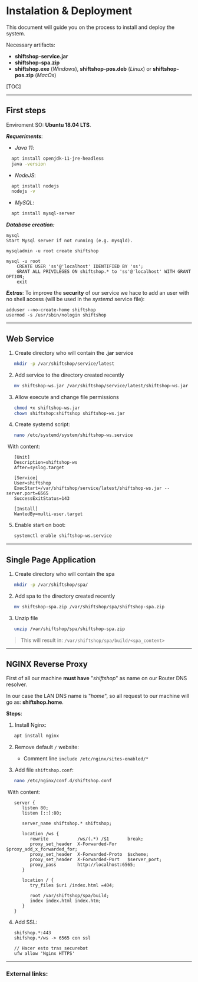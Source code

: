 # Instalation & Deployment

This document will guide you on the process to install and deploy the system. 

Necessary artifacts:

- **shiftshop-service.jar**
- **shiftshop-spa.zip**
- **shiftshop.exe** (*Windows*), **shiftshop-pos.deb** (*Linux*) or **shiftshop-pos.zip** (*MacOs*)

[TOC]
______

## First steps

Enviroment SO: **Ubuntu 18.04 LTS**.

***Requeriments***:

- *Java 11*:
```bash
  apt install openjdk-11-jre-headless
  java -version
```

- *NodeJS*:
```bash
  apt install nodejs
  nodejs -v
```

- *MySQL*:
```bash
  apt install mysql-server
```

***Database creation:***

```
mysql
Start Mysql server if not running (e.g. mysqld).

mysqladmin -u root create shiftshop

mysql -u root
    CREATE USER 'ss'@'localhost' IDENTIFIED BY 'ss';
    GRANT ALL PRIVILEGES ON shiftshop.* to 'ss'@'localhost' WITH GRANT OPTION;
    exit
```

***Extras***: To improve the **security** of our service we hace to add an user with no shell access (will be used in the *systemd* service file):
```
adduser --no-create-home shiftshop
usermod -s /usr/sbin/nologin shiftshop
```



------

## Web Service

1. Create directory who will contain the **.jar** service
```bash
   mkdir -p /var/shiftshop/service/latest
```

2. Add service to the directory created recently
```bash
   mv shiftshop-ws.jar /var/shiftshop/service/latest/shiftshop-ws.jar
```

3. Allow execute and change file permissions
```bash
   chmod +x shiftshop-ws.jar
   chown shiftshop:shiftshop shiftshop-ws.jar
```

4. Create systemd script:
```bash
   nano /etc/systemd/system/shiftshop-ws.service
```

​       With content:

```
   [Unit]
   Description=shiftshop-ws
   After=syslog.target
   
   [Service]
   User=shiftshop
   ExecStart=/var/shiftshop/service/latest/shiftshop-ws.jar --server.port=6565
   SuccessExitStatus=143
   
   [Install]
   WantedBy=multi-user.target
```

5. Enable start on boot:
```bash
   systemctl enable shiftshop-ws.service
```



------

## Single Page Application

1. Create directory who will contain the spa
```bash
   mkdir -p /var/shiftshop/spa/
```

2. Add spa to the directory created recently
```bash
   mv shiftshop-spa.zip /var/shiftshop/spa/shiftshop-spa.zip
```

3. Unzip file
```bash
   unzip /var/shiftshop/spa/shiftshop-spa.zip
```
> This will result in: `/var/shiftshop/spa/build/<spa_content>`



------

## NGINX Reverse Proxy

First of all our machine **must have** "*shiftshop*" as name on our Router DNS resolver.

In our case the LAN DNS name is "*home*", so all request to our machine will go as: **shiftshop.home**.

**Steps**:

1. Install Nginx:
```bash
   apt install nginx
```

2. Remove default `/` website:

   - Comment line `include /etc/nginx/sites-enabled/*`

3. Add file `shiftshop.conf`:
```bash
   nano /etc/nginx/conf.d/shiftshop.conf
```

​       With content:

```
   server {
      listen 80;
      listen [::]:80;
  
      server_name shiftshop.* shiftshop;

      location /ws {
         rewrite           /ws/(.*) /$1       break;
         proxy_set_header  X-Forwarded-For    $proxy_add_x_forwarded_for;
         proxy_set_header  X-Forwarded-Proto  $scheme;
         proxy_set_header  X-Forwarded-Port   $server_port;
         proxy_pass        http://localhost:6565;
      }

      location / {
         try_files $uri /index.html =404;
              
         root /var/shiftshop/spa/build;
         index index.html index.htm;      
      }
   }
```

4. Add SSL:
```
   shifshop.*:443
   shifshop.*/ws -> 6565 con ssl
   
   // Hacer esto tras securebot
   ufw allow 'Nginx HTTPS'
```



-----

### External links:

[Java11]: https://www.digitalocean.com/community/tutorials/como-instalar-java-con-apt-en-ubuntu-18-04-es	"Install Java 11 - Ubuntu 18.04"
[NodeJS]: https://www.digitalocean.com/community/tutorials/how-to-install-node-js-on-ubuntu-18-04	"Install NodeJS - Ubuntu 18.04"
[MySQL]: https://www.digitalocean.com/community/tutorials/how-to-install-mysql-on-ubuntu-18-04	"Install MySQL - Ubuntu 18.04"
